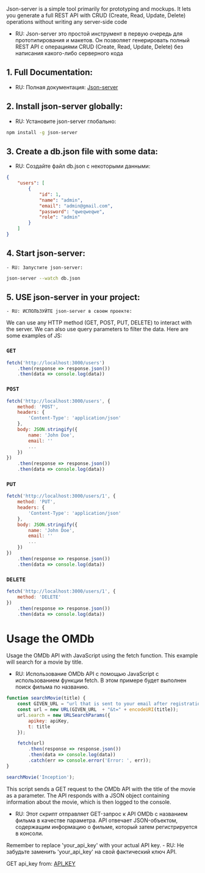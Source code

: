 Json-server is a simple tool primarily for prototyping and mockups. It lets you generate a full REST API with CRUD (Create, Read, Update, Delete) operations without writing any server-side code
   - RU: Json-server это простой инструмент в первую очередь для прототипирования и макетов. Он позволяет генерировать полный REST API с операциями CRUD (Create, Read, Update, Delete) без написания какого-либо серверного кода


## 1. Full Documentation: 
   - RU: Полная документация: 
[Json-server](https://github.com/typicode/json-server)

## 2. Install json-server globally:
   - RU: Установите json-server глобально:
```bash
npm install -g json-server
```

## 3. Create a db.json file with some data:
   - RU: Создайте файл db.json с некоторыми данными:
```json
{
    "users": [
        {
            "id": 1,
            "name": "admin",
            "email": "admin@gmail.com",
            "password": "qweqweqwe",
            "role": "admin"
        }
    ]
}
```

## 4. Start json-server:
    - RU: Запустите json-server:
```bash
json-server --watch db.json
```

## 5. USE json-server in your project:
    - RU: ИСПОЛЬЗУЙТЕ json-server в своем проекте:
We can use any HTTP method (GET, POST, PUT, DELETE) to interact with the server. 
We can also use query parameters to filter the data. 
Here are some examples of JS:

### `GET`
```javascript
fetch('http://localhost:3000/users')
    .then(response => response.json())
    .then(data => console.log(data))
```

### `POST`
```javascript
fetch('http://localhost:3000/users', {
    method: 'POST',
    headers: {
        'Content-Type': 'application/json'
    },
    body: JSON.stringify({
        name: 'John Doe',
        email: ''
        ...
    })
})
    .then(response => response.json())
    .then(data => console.log(data))
```


### `PUT`
```javascript
fetch('http://localhost:3000/users/1', {
    method: 'PUT',
    headers: {
        'Content-Type': 'application/json'
    },
    body: JSON.stringify({
        name: 'John Doe',
        email: ''
        ...
    })
})
    .then(response => response.json())
    .then(data => console.log(data))
```

### `DELETE`
```javascript
fetch('http://localhost:3000/users/1', {
    method: 'DELETE'
})
    .then(response => response.json())
    .then(data => console.log(data))
```



# Usage the OMDb 
Usage the OMDb API with JavaScript using the fetch function. This example will search for a movie by title.
   - RU: Использование OMDb API с помощью JavaScript с использованием функции fetch. В этом примере будет выполнен поиск фильма по названию.
```javascript
function searchMovie(title) {
    const GIVEN_URL = "url that is sent to your email after registration" // it should contain the apikey
    const url = new URL(GIVEN_URL  + "&t=" + encodeURI(title));
    url.search = new URLSearchParams({
        apikey: apiKey,
        t: title
    });

    fetch(url)
        .then(response => response.json())
        .then(data => console.log(data))
        .catch(err => console.error('Error: ', err));
}

searchMovie('Inception');
```

This script sends a GET request to the OMDb API with the title of the movie as a parameter. The API responds with a JSON object containing information about the movie, which is then logged to the console.
   - RU: Этот скрипт отправляет GET-запрос к API OMDb с названием фильма в качестве параметра. API отвечает JSON-объектом, содержащим информацию о фильме, который затем регистрируется в консоли.

Remember to replace 'your_api_key' with your actual API key.
    - RU: Не забудьте заменить 'your_api_key' на свой фактический ключ API.

GET api_key from: [API_KEY](https://www.omdbapi.com/apikey.aspx)